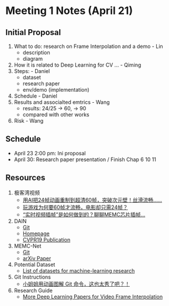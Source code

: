 # Meeting 1 Notes (April 21)

## Initial Proposal
1. What to do: research on Frame Interpolation and a demo - Lin 
    - description
    - diagram
2. How it is related to Deep Learning for CV ...  - Qiming 
3. Steps: - Daniel 
    - dataset 
    - research paper 
    - env/demo (implementation) 
4. Schedule - Daniel 
5. Results and associalted emtrics - Wang 
    - results: 24/25 -> 60, -> 90
    - compared with other works 
6. Risk - Wang 

## Schedule
- April 23 2:00 pm: Ini proposal 
- April 30: Research paper presentation / Finish Chap 6 10 11 

## Resources
1. 极客湾视频
    - [用AI把24帧动画重制到超清60帧，突破次元壁！丝滑流畅……](https://www.youtube.com/watch?v=lahPKUJEhHU&feature=youtu.be)
    - [玩游戏为何要60帧才流畅，电影却只需24帧？](https://www.youtube.com/watch?v=--OKrYxOb6Y)
    - [“实时视频插帧”是如何做到的？聊聊MEMC芯片插帧...](https://www.youtube.com/watch?v=974ER_VvI5A)
2. DAIN
    - [Git](https://github.com/baowenbo/DAIN)
    - [Homepage](https://sites.google.com/view/wenbobao/dain)
    - [CVPR19 Publication](http://openaccess.thecvf.com/content_CVPR_2019/papers/Bao_Depth-Aware_Video_Frame_Interpolation_CVPR_2019_paper.pdf)
3. MEMC-Net
    - [Git](https://github.com/baowenbo/MEMC-Net)
    - [arXiv Paper](https://arxiv.org/abs/1810.08768)
4. Potential Dataset
    - [List of datasets for machine-learning research](https://en.wikipedia.org/wiki/List_of_datasets_for_machine-learning_research#Action_recognition)
5. Git Instructions
    - [小姐姐用动画图解 Git 命令，这也太秀了吧？！](https://zhuanlan.zhihu.com/p/129854679?utm_source=wechat_timeline&utm_medium=social&utm_oi=1089612215040012288&from=timeline&isappinstalled=0)
6. Research Guide
    - [More Deep Learning Papers for Video Frame Interpolation](https://heartbeat.fritz.ai/research-guide-for-video-frame-interpolation-with-deep-learning-519ab2eb3dda)
